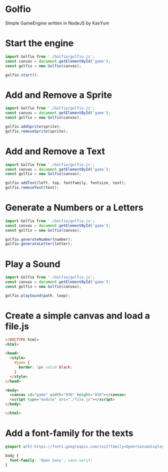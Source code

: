 # Golfio
Simple GameEngine written in NodeJS by KaxYum

# Start the engine
```js
import Golfio from './Golfio/golfio.js';
const canvas = document.getElementById('game');
const golfio = new Golfio(canvas);

golfio.start();
```

# Add and Remove a Sprite
```js
import Golfio from './Golfio/golfio.js';
const canvas = document.getElementById('game');
const golfio = new Golfio(canvas);

golfio.addSprite(sprite);
golfio.removeSprite(sprite);
```

# Add and Remove a Text
```js
import Golfio from './Golfio/golfio.js';
const canvas = document.getElementById('game');
const golfio = new Golfio(canvas);

golfio.addText(left, top, fontfamily, fontsize, text);
golfio.removeText(text);
```

# Generate a Numbers or a Letters
```js
import Golfio from './Golfio/golfio.js';
const canvas = document.getElementById('game');
const golfio = new Golfio(canvas);

golfio.generateNumber(number);
golfio.generateLetter(letter);
```

# Play a Sound
```js
import Golfio from './Golfio/golfio.js';
const canvas = document.getElementById('game');
const golfio = new Golfio(canvas);

golfio.playSound(path, loop);
```

# Create a simple canvas and load a file.js
```html
<!DOCTYPE html>
<html>

<head>
  <style>
    #game {
      border: 1px solid black;
    }
  </style>
</head>

<body>
  <canvas id="game" width="930" height="930"></canvas>
  <script type="module" src="./file.js"></script>
</body>

</html>
```

# Add a font-family for the texts
```css
@import url('https://fonts.googleapis.com/css2?family=Open+Sans&display=swap');

body {
  font-family: 'Open Sans', sans-serif;
}
```